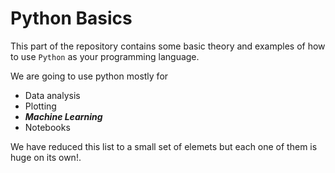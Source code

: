 # Python Basics

This part of the repository contains some basic theory and examples of how to use `Python` as your programming language.

We are going to use python mostly for
  
  - Data analysis
  - Plotting 
  - __*Machine Learning*__
  - Notebooks
  
We have reduced this list to a small set of elemets but each one of them is huge on its own!. 
